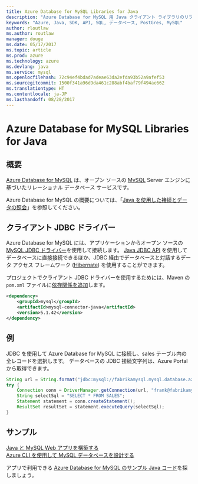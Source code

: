 ```yaml
---
title: Azure Database for MySQL Libraries for Java
description: "Azure Database for MySQL 用 Java クライアント ライブラリのリファレンス ドキュメント"
keywords: "Azure, Java, SDK, API, SQL, データベース, PostGres, MySQL"
author: rloutlaw
ms.author: routlaw
manager: douge
ms.date: 05/17/2017
ms.topic: article
ms.prod: azure
ms.technology: azure
ms.devlang: java
ms.service: mysql
ms.openlocfilehash: 72c94ef4bdad7adeae63da2efda93b52a9afef53
ms.sourcegitcommit: 1500f341a96d9da461c288abf4baf79f494ae662
ms.translationtype: HT
ms.contentlocale: ja-JP
ms.lasthandoff: 08/28/2017
---
```

# <a name="azure-database-for-mysql-libraries-for-java"></a>Azure Database for MySQL Libraries for Java

## <a name="overview"></a>概要

[Azure Database for MySQL](/azure/sql-database/sql-database-technical-overview) は、オープン ソースの [MySQL](https://www.mysql.com/) Server エンジンに基づいたリレーショナル データベース サービスです。 

Azure Database for MySQL の概要については、「[Java を使用した接続とデータの照会](/azure/mysql/connect-java)」を参照してください。

## <a name="client-jbdc-driver"></a>クライアント JDBC ドライバー

Azure Database for MySQL には、アプリケーションからオープン ソースの [MySQL JDBC ドライバー](https://dev.mysql.com/downloads/connector/j/)を使用して接続します。 [Java JDBC API](https://docs.oracle.com/javase/8/docs/technotes/guides/jdbc/) を使用してデータベースに直接接続できるほか、JDBC 経由でデータベースと対話するデータ アクセス フレームワーク ([Hibernate](http://hibernate.org/)) を使用することができます。

プロジェクトでクライアント JDBC ドライバーを使用するためには、Maven の `pom.xml` ファイルに[依存関係を追加](https://maven.apache.org/guides/getting-started/index.html#How_do_I_use_external_dependencies)します。  

```XML
<dependency>
    <groupId>mysql</groupId>
    <artifactId>mysql-connector-java</artifactId>
    <version>5.1.42</version>
</dependency>
```   

## <a name="example"></a>例

JDBC を使用して Azure Database for MySQL に接続し、sales テーブル内の全レコードを選択します。 データベースの JDBC 接続文字列は、Azure Portal から取得できます。

```java
String url = String.format("jdbc:mysql://fabrikamysql.mysql.database.azure.com:3306/fabrikamdb?verifyServerCertificate=true&useSSL=true&requireSSL=false");
try {
    Connection conn = DriverManager.getConnection(url, "frank@fabrikamysql", "aBcDeFgHiJkL");
    String selectSql = "SELECT * FROM SALES";
    Statement statement = conn.createStatement();
    ResultSet resultSet = statement.executeQuery(selectSql);
}
```

## <a name="samples"></a>サンプル

[Java と MySQL Web アプリを構築する](/azure/app-service-web/app-service-web-tutorial-java-mysql)   
[Azure CLI を使用して MySQL データベースを設計する](/azure/mysql/tutorial-design-database-using-cli)   

アプリで利用できる [Azure Database for MySQL のサンプル Java コード](https://azure.microsoft.com/resources/samples/?platform=java&term=mysql)を探しましょう。
